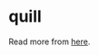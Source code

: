 # quill

Read more from [here](https://medium.com/@itseranga/cassandra-scala-client-with-quill-eaaa45c51fbf).